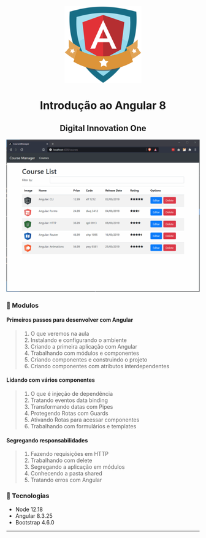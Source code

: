 <div align="center">
    <img src="angular.png" width="200">
    <h1>Introdução ao Angular 8</h1>
    <h2>Digital Innovation One</h2>
</div>

<div align="center">
    <img src="site.gif">
</div>


### :memo: Modulos

#### Primeiros passos para desenvolver com Angular
> 1. O que veremos na aula
> 2. Instalando e configurando o ambiente
> 3. Criando a primeira aplicação com Angular
> 4. Trabalhando com módulos e componentes
> 5. Criando componentes e construindo o projeto
> 6. Criando componentes com atributos interdependentes

#### Lidando com vários componentes
> 1. O que é injeção de dependência
> 2. Tratando eventos data binding
> 3. Transformando datas com Pipes
> 4. Protegendo Rotas com Guards
> 5. Ativando Rotas para acessar componentes
> 6. Trabalhando com formulários e templates

#### Segregando responsabilidades
> 1. Fazendo requisições em HTTP
> 2. Trabalhando com delete
> 3. Segregando a aplicação em módulos
> 4. Conhecendo a pasta shared
> 5. Tratando erros com Angular

### :hammer: Tecnologias
<ul>
    <li>Node 12.18</li>
    <li>Angular 8.3.25</li>
    <li>Bootstrap 4.6.0</li>
</ul>


<hr>